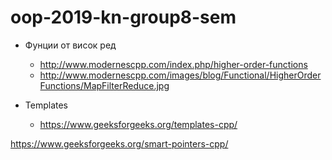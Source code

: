 # oop-2019-kn-group8-sem

* Фунции от висок ред 
  * http://www.modernescpp.com/index.php/higher-order-functions
  * http://www.modernescpp.com/images/blog/Functional/HigherOrderFunctions/MapFilterReduce.jpg

* Templates
  * https://www.geeksforgeeks.org/templates-cpp/


https://www.geeksforgeeks.org/smart-pointers-cpp/
